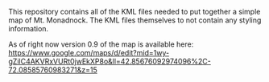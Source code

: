 This repository contains all of the KML files needed to put together a simple map of Mt. Monadnock. The KML files themselves to not contain any styling information.

As of right now version 0.9 of the map is available here: https://www.google.com/maps/d/edit?mid=1wy-gZilC4AKVRxVURt0jwEkXP8o&ll=42.85676092974096%2C-72.08585760983271&z=15